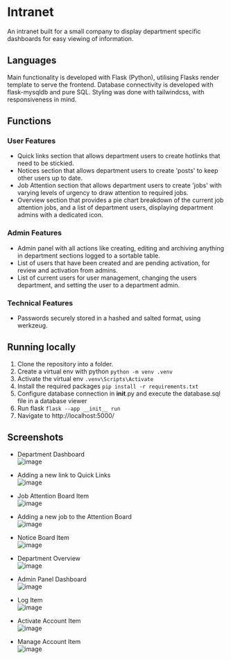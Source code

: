 # Intranet
An intranet built for a small company to display department specific dashboards for easy viewing of information.

## Languages
Main functionality is developed with Flask (Python), utilising Flasks render template to serve the frontend.
Database connectivity is developed with flask-mysqldb and pure SQL.
Styling was done with tailwindcss, with responsiveness in mind.

## Functions
### User Features
- Quick links section that allows department users to create hotlinks that need to be stickied.
- Notices section that allows department users to create 'posts' to keep other users up to date.
- Job Attention section that allows department users to create 'jobs' with varying levels of urgency to draw attention to required jobs.
- Overview section that provides a pie chart breakdown of the current job attention jobs, and a list of department users, displaying department admins with a dedicated icon.
### Admin Features
- Admin panel with all actions like creating, editing and archiving anything in department sections logged to a sortable table.
- List of users that have been created and are pending activation, for review and activation from admins.
- List of current users for user management, changing the users department, and setting the user to a department admin.
### Technical Features
- Passwords securely stored in a hashed and salted format, using werkzeug.
 
## Running locally
1. Clone the repository into a folder.
2. Create a virtual env with python ```python -m venv .venv```
3. Activate the virtual env ```.venv\Scripts\Activate```
4. Install the required packages ```pip install -r requirements.txt```
5. Configure database connection in __init__.py and execute the database.sql file in a database viewer
6. Run flask ```flask --app __init__ run```
7. Navigate to http://localhost:5000/

## Screenshots
- Department Dashboard <br>
![image](https://github.com/user-attachments/assets/d8d91b2b-0927-477e-b0e0-c10ad9702bfb)

- Adding a new link to Quick Links <br>
![image](https://github.com/user-attachments/assets/dc24f876-021f-47b5-9ede-e85f1cb017a7)

- Job Attention Board Item <br>
![image](https://github.com/user-attachments/assets/12fa71d3-066b-4e8e-8af0-b3f9470079fb)

- Adding a new job to the Attention Board <br>
![image](https://github.com/user-attachments/assets/f235f8d2-34be-4e54-8c3e-5ae3465f4c2f)

- Notice Board Item <br>
![image](https://github.com/user-attachments/assets/e7a9dbf6-db51-4b80-ac70-6b2b4764771d)

- Department Overview <br>
![image](https://github.com/user-attachments/assets/9c364e6f-a9c3-4275-bcd0-da08d01c6323)

- Admin Panel Dashboard <br>
![image](https://github.com/user-attachments/assets/8f6f887d-fd8f-42c3-a600-ee5a740169ca)

- Log Item <br>
![image](https://github.com/user-attachments/assets/7b40acba-0c8d-4c03-a650-ff8ba164d7e7)

- Activate Account Item <br>
![image](https://github.com/user-attachments/assets/6e9687c2-4a6c-4289-8de2-9be8021aa7ca)

- Manage Account Item <br>
![image](https://github.com/user-attachments/assets/1d65d92b-b1ad-4f0e-938b-5b8a9655c7cd)









